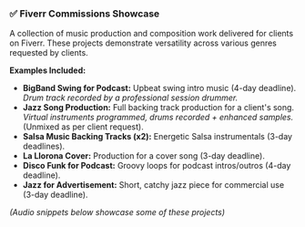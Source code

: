 ### ✅ Fiverr Commissions Showcase

A collection of music production and composition work delivered for clients on Fiverr. These projects demonstrate versatility across various genres requested by clients.

**Examples Included:**
*   **BigBand Swing for Podcast:** Upbeat swing intro music (4-day deadline). *Drum track recorded by a professional session drummer.*
*   **Jazz Song Production:** Full backing track production for a client's song. *Virtual instruments programmed, drums recorded + enhanced samples.* (Unmixed as per client request).
*   **Salsa Music Backing Tracks (x2):** Energetic Salsa instrumentals (3-day deadlines).
*   **La Llorona Cover:** Production for a cover song (3-day deadline).
*   **Disco Funk for Podcast:** Groovy loops for podcast intros/outros (4-day deadline).
*   **Jazz for Advertisement:** Short, catchy jazz piece for commercial use (3-day deadline).

*(Audio snippets below showcase some of these projects)*